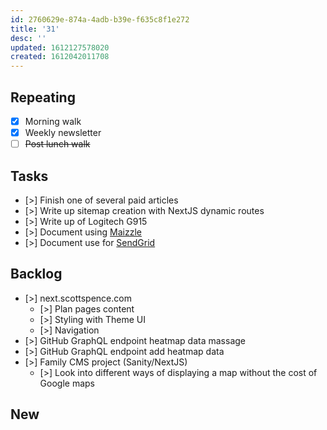```yaml
---
id: 2760629e-874a-4adb-b39e-f635c8f1e272
title: '31'
desc: ''
updated: 1612127578020
created: 1612042011708
---
```


## Repeating

- [x] Morning walk
- [x] Weekly newsletter
- [ ] ~~Post lunch walk~~

## Tasks

- [>] Finish one of several paid articles
- [>] Write up sitemap creation with NextJS dynamic routes
- [>] Write up of Logitech G915
- [>] Document using [Maizzle]
- [>] Document use for [SendGrid]

## Backlog

- [>] next.scottspence.com
  - [>] Plan pages content
  - [>] Styling with Theme UI
  - [>] Navigation
- [>] GitHub GraphQL endpoint heatmap data massage
- [>] GitHub GraphQL endpoint add heatmap data
- [>] Family CMS project (Sanity/NextJS)
  - [>] Look into different ways of displaying a map without the cost
    of Google maps

## New

<!-- Links -->

[maizzle]: https://maizzle.com/
[sendgrid]: https://app.sendgrid.com
